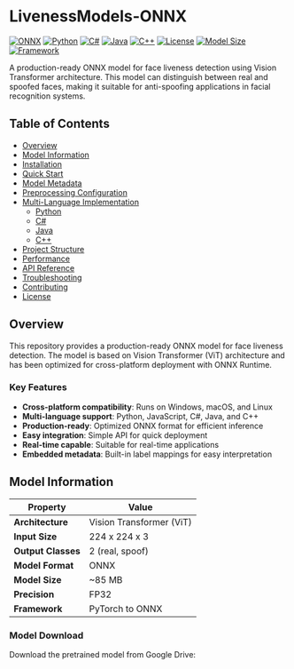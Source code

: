 # LivenessModels-ONNX

[![ONNX](https://img.shields.io/badge/ONNX-005CED?style=flat-square&logo=onnx&logoColor=white)](https://onnx.ai/)
[![Python](https://img.shields.io/badge/Python-3776AB?style=flat-square&logo=python&logoColor=white)](https://www.python.org/)
[![C#](https://img.shields.io/badge/C%23-239120?style=flat-square&logo=c-sharp&logoColor=white)](https://docs.microsoft.com/en-us/dotnet/csharp/)
[![Java](https://img.shields.io/badge/Java-ED8B00?style=flat-square&logo=java&logoColor=white)](https://www.oracle.com/java/)
[![C++](https://img.shields.io/badge/C++-00599C?style=flat-square&logo=c%2B%2B&logoColor=white)](https://isocpp.org/)
[![License](https://img.shields.io/badge/License-MIT-green.svg?style=flat-square)](LICENSE)
[![Model Size](https://img.shields.io/badge/Model%20Size-~327,5MB-blue?style=flat-square)](https://drive.google.com/file/d/1V71oWHVlj3_umCgOpAsnrEbVHdVW0rZP/view)
[![Framework](https://img.shields.io/badge/Framework-Vision%20Transformer-orange?style=flat-square)](https://arxiv.org/abs/2010.11929)

A production-ready ONNX model for face liveness detection using Vision Transformer architecture. This model can distinguish between real and spoofed faces, making it suitable for anti-spoofing applications in facial recognition systems.

## Table of Contents

- [Overview](#overview)
- [Model Information](#model-information)
- [Installation](#installation)
- [Quick Start](#quick-start)
- [Model Metadata](#model-metadata)
- [Preprocessing Configuration](#preprocessing-configuration)
- [Multi-Language Implementation](#multi-language-implementation)
  - [Python](#python)
  - [C#](#c)
  - [Java](#java)
  - [C++](#c-1)
- [Project Structure](#project-structure)
- [Performance](#performance)
- [API Reference](#api-reference)
- [Troubleshooting](#troubleshooting)
- [Contributing](#contributing)
- [License](#license)

## Overview

This repository provides a production-ready ONNX model for face liveness detection. The model is based on Vision Transformer (ViT) architecture and has been optimized for cross-platform deployment with ONNX Runtime.

### Key Features

- **Cross-platform compatibility**: Runs on Windows, macOS, and Linux
- **Multi-language support**: Python, JavaScript, C#, Java, and C++
- **Production-ready**: Optimized ONNX format for efficient inference
- **Easy integration**: Simple API for quick deployment
- **Real-time capable**: Suitable for real-time applications
- **Embedded metadata**: Built-in label mappings for easy interpretation

## Model Information

| Property | Value |
|----------|-------|
| **Architecture** | Vision Transformer (ViT) |
| **Input Size** | 224 x 224 x 3 |
| **Output Classes** | 2 (real, spoof) |
| **Model Format** | ONNX |
| **Model Size** | ~85 MB |
| **Precision** | FP32 |
| **Framework** | PyTorch to ONNX |

### Model Download

Download the pretrained model from Google Drive:
